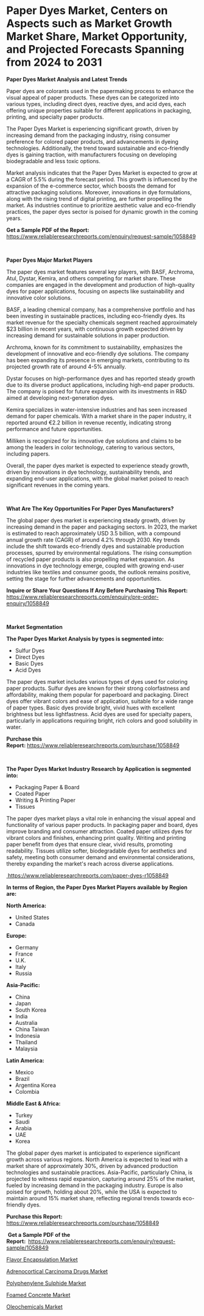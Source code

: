 <p><h1>Paper Dyes Market, Centers on Aspects such as Market Growth Market Share, Market Opportunity, and Projected Forecasts Spanning from 2024 to 2031</h1></p><p><strong>Paper Dyes Market Analysis and Latest Trends</strong></p>
<p><p>Paper dyes are colorants used in the papermaking process to enhance the visual appeal of paper products. These dyes can be categorized into various types, including direct dyes, reactive dyes, and acid dyes, each offering unique properties suitable for different applications in packaging, printing, and specialty paper products. </p><p>The Paper Dyes Market is experiencing significant growth, driven by increasing demand from the packaging industry, rising consumer preference for colored paper products, and advancements in dyeing technologies. Additionally, the trend toward sustainable and eco-friendly dyes is gaining traction, with manufacturers focusing on developing biodegradable and less toxic options. </p><p>Market analysis indicates that the Paper Dyes Market is expected to grow at a CAGR of 5.5% during the forecast period. This growth is influenced by the expansion of the e-commerce sector, which boosts the demand for attractive packaging solutions. Moreover, innovations in dye formulations, along with the rising trend of digital printing, are further propelling the market. As industries continue to prioritize aesthetic value and eco-friendly practices, the paper dyes sector is poised for dynamic growth in the coming years.</p></p>
<p><strong>Get a Sample PDF of the Report:&nbsp;</strong> <a href="https://www.reliableresearchreports.com/enquiry/request-sample/1058849?utm_campaign=3&utm_medium=2&utm_source=Github&utm_content=ia&utm_term=15112024&utm_id=paper-dyes">https://www.reliableresearchreports.com/enquiry/request-sample/1058849</a></p>
<p>&nbsp;</p>
<p><strong>Paper Dyes Major Market Players</strong></p>
<p><p>The paper dyes market features several key players, with BASF, Archroma, Atul, Dystar, Kemira, and others competing for market share. These companies are engaged in the development and production of high-quality dyes for paper applications, focusing on aspects like sustainability and innovative color solutions.</p><p>BASF, a leading chemical company, has a comprehensive portfolio and has been investing in sustainable practices, including eco-friendly dyes. Its market revenue for the specialty chemicals segment reached approximately $23 billion in recent years, with continuous growth expected driven by increasing demand for sustainable solutions in paper production.</p><p>Archroma, known for its commitment to sustainability, emphasizes the development of innovative and eco-friendly dye solutions. The company has been expanding its presence in emerging markets, contributing to its projected growth rate of around 4-5% annually. </p><p>Dystar focuses on high-performance dyes and has reported steady growth due to its diverse product applications, including high-end paper products. The company is poised for future expansion with its investments in R&D aimed at developing next-generation dyes.</p><p>Kemira specializes in water-intensive industries and has seen increased demand for paper chemicals. With a market share in the paper industry, it reported around €2.2 billion in revenue recently, indicating strong performance and future opportunities.</p><p>Milliken is recognized for its innovative dye solutions and claims to be among the leaders in color technology, catering to various sectors, including papers. </p><p>Overall, the paper dyes market is expected to experience steady growth, driven by innovations in dye technology, sustainability trends, and expanding end-user applications, with the global market poised to reach significant revenues in the coming years.</p></p>
<p>&nbsp;</p>
<p><strong>What Are The Key Opportunities For Paper Dyes Manufacturers?</strong></p>
<p><p>The global paper dyes market is experiencing steady growth, driven by increasing demand in the paper and packaging sectors. In 2023, the market is estimated to reach approximately USD 3.5 billion, with a compound annual growth rate (CAGR) of around 4.2% through 2030. Key trends include the shift towards eco-friendly dyes and sustainable production processes, spurred by environmental regulations. The rising consumption of recycled paper products is also propelling market expansion. As innovations in dye technology emerge, coupled with growing end-user industries like textiles and consumer goods, the outlook remains positive, setting the stage for further advancements and opportunities.</p></p>
<p><strong>Inquire or Share Your Questions If Any Before Purchasing This Report:</strong> <a href="https://www.reliableresearchreports.com/enquiry/pre-order-enquiry/1058849?utm_campaign=3&utm_medium=2&utm_source=Github&utm_content=ia&utm_term=15112024&utm_id=paper-dyes">https://www.reliableresearchreports.com/enquiry/pre-order-enquiry/1058849</a></p>
<p>&nbsp;</p>
<p><strong>Market Segmentation</strong></p>
<p><strong>The Paper Dyes Market Analysis by types is segmented into:</strong></p>
<p><ul><li>Sulfur Dyes</li><li>Direct Dyes</li><li>Basic Dyes</li><li>Acid Dyes</li></ul></p>
<p><p>The paper dyes market includes various types of dyes used for coloring paper products. Sulfur dyes are known for their strong colorfastness and affordability, making them popular for paperboard and packaging. Direct dyes offer vibrant colors and ease of application, suitable for a wide range of paper types. Basic dyes provide bright, vivid hues with excellent brightness but less lightfastness. Acid dyes are used for specialty papers, particularly in applications requiring bright, rich colors and good solubility in water.</p></p>
<p><strong>Purchase this Report:&nbsp;</strong><a href="https://www.reliableresearchreports.com/purchase/1058849?utm_campaign=3&utm_medium=2&utm_source=Github&utm_content=ia&utm_term=15112024&utm_id=paper-dyes">https://www.reliableresearchreports.com/purchase/1058849</a></p>
<p>&nbsp;</p>
<p><strong>The Paper Dyes Market Industry Research by Application is segmented into:</strong></p>
<p><ul><li>Packaging Paper & Board</li><li>Coated Paper</li><li>Writing & Printing Paper</li><li>Tissues</li></ul></p>
<p><p>The paper dyes market plays a vital role in enhancing the visual appeal and functionality of various paper products. In packaging paper and board, dyes improve branding and consumer attraction. Coated paper utilizes dyes for vibrant colors and finishes, enhancing print quality. Writing and printing paper benefit from dyes that ensure clear, vivid results, promoting readability. Tissues utilize softer, biodegradable dyes for aesthetics and safety, meeting both consumer demand and environmental considerations, thereby expanding the market's reach across diverse applications.</p></p>
<p><a href="https://www.reliableresearchreports.com/paper-dyes-r1058849?utm_campaign=3&utm_medium=2&utm_source=Github&utm_content=ia&utm_term=15112024&utm_id=paper-dyes">&nbsp;https://www.reliableresearchreports.com/paper-dyes-r1058849</a></p>
<p><strong>In terms of Region, the Paper Dyes Market Players available by Region are:</strong></p>
<p>
    <p> <strong> North America: </strong>
        <ul>
            <li>United States</li>
            <li>Canada</li>
        </ul>
        </p> 
    <p> <strong> Europe: </strong>
        <ul>
            <li>Germany</li>
            <li>France</li>
            <li>U.K.</li>
            <li>Italy</li>
            <li>Russia</li>
        </ul>
        </p> 
    <p> <strong> Asia-Pacific: </strong>
        <ul>
            <li>China</li>
            <li>Japan</li>
            <li>South Korea</li>
            <li>India</li>
            <li>Australia</li>
            <li>China Taiwan</li>
            <li>Indonesia</li>
            <li>Thailand</li>
            <li>Malaysia</li>
        </ul>
        </p> 
    <p> <strong> Latin America: </strong>
        <ul>
            <li>Mexico</li>
            <li>Brazil</li>
            <li>Argentina Korea</li>
            <li>Colombia</li>
        </ul>
        </p> 
    <p> <strong> Middle East & Africa: </strong>
        <ul>
            <li>Turkey</li>
            <li>Saudi</li>
            <li>Arabia</li>
            <li>UAE</li>
            <li>Korea</li>
        </ul>
    </p>
    </p>
<p><p>The global paper dyes market is anticipated to experience significant growth across various regions. North America is expected to lead with a market share of approximately 30%, driven by advanced production technologies and sustainable practices. Asia-Pacific, particularly China, is projected to witness rapid expansion, capturing around 25% of the market, fueled by increasing demand in the packaging industry. Europe is also poised for growth, holding about 20%, while the USA is expected to maintain around 15% market share, reflecting regional trends towards eco-friendly dyes.</p></p>
<p><strong>Purchase this Report: </strong><a href="https://www.reliableresearchreports.com/purchase/1058849?utm_campaign=3&utm_medium=2&utm_source=Github&utm_content=ia&utm_term=15112024&utm_id=paper-dyes">https://www.reliableresearchreports.com/purchase/1058849</a></p>
<p>&nbsp;<strong>Get a Sample PDF of the Report:&nbsp;&nbsp;</strong><a href="https://www.reliableresearchreports.com/enquiry/request-sample/1058849?utm_campaign=3&utm_medium=2&utm_source=Github&utm_content=ia&utm_term=15112024&utm_id=paper-dyes">https://www.reliableresearchreports.com/enquiry/request-sample/1058849</a></p>
<p><strong></strong></p>
<p><p><a href="https://issuu.com/reportprime-2/docs/flavor-encapsulation-market-size-20_86e358e08ee1e1?utm_campaign=3&utm_medium=2&utm_source=Github&utm_content=ia&utm_term=15112024&utm_id=paper-dyes">Flavor Encapsulation Market</a></p><p><a href="https://issuu.com/reportprime-2/docs/adrenocortical-carcinoma-drugs-mark_c54c01177193e0?utm_campaign=3&utm_medium=2&utm_source=Github&utm_content=ia&utm_term=15112024&utm_id=paper-dyes">Adrenocortical Carcinoma Drugs Market</a></p><p><a href="https://www.linkedin.com/pulse/consumer-behavior-shifts-polyphenylene-sulphide-market-noisc?utm_campaign=3&utm_medium=2&utm_source=Github&utm_content=ia&utm_term=15112024&utm_id=paper-dyes">Polyphenylene Sulphide Market</a></p><p><a href="https://www.linkedin.com/pulse/emerging-opportunities-challenges-global-foamed-concrete-m2lgc?utm_campaign=3&utm_medium=2&utm_source=Github&utm_content=ia&utm_term=15112024&utm_id=paper-dyes">Foamed Concrete Market</a></p><p><a href="https://github.com/mauripalmi/Market-Research-Report-List-5/blob/main/oleochemicals-market.md?utm_campaign=3&utm_medium=2&utm_source=Github&utm_content=ia&utm_term=15112024&utm_id=paper-dyes">Oleochemicals Market</a></p></p>